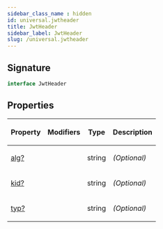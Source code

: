 ```yaml
---
sidebar_class_name : hidden
id: universal.jwtheader
title: JwtHeader
sidebar_label: JwtHeader
slug: /universal.jwtheader
---
```






## Signature

```typescript
interface JwtHeader 
```

## Properties

<table><thead><tr><th>

Property


</th><th>

Modifiers


</th><th>

Type


</th><th>

Description


</th></tr></thead>
<tbody><tr><td>

[alg?](./universal.jwtheader.alg)


</td><td>


</td><td>

string


</td><td>

_(Optional)_


</td></tr>
<tr><td>

[kid?](./universal.jwtheader.kid)


</td><td>


</td><td>

string


</td><td>

_(Optional)_


</td></tr>
<tr><td>

[typ?](./universal.jwtheader.typ)


</td><td>


</td><td>

string


</td><td>

_(Optional)_


</td></tr>
</tbody></table>

